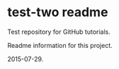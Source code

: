 # test-two readme
Test repository for GitHub tutorials.

Readme information for this project.

2015-07-29.

